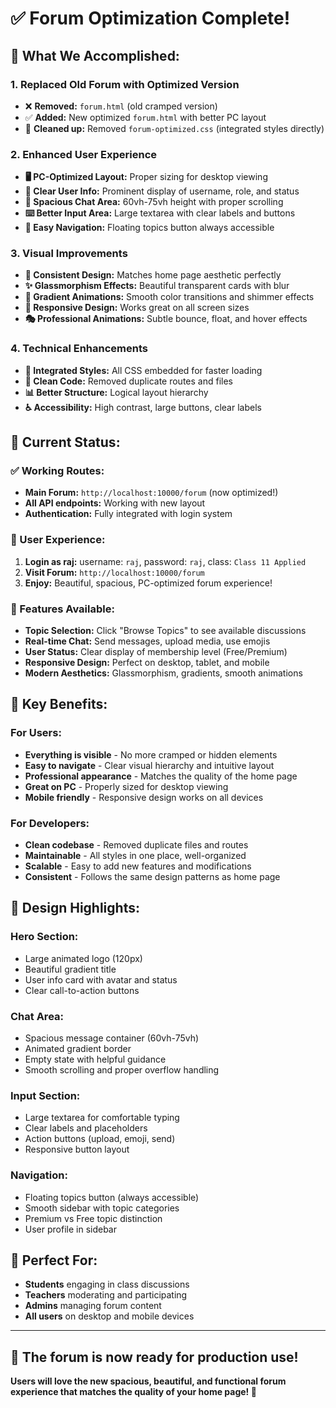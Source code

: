 # ✅ Forum Optimization Complete!

## 🎯 **What We Accomplished:**

### **1. Replaced Old Forum with Optimized Version**
- ❌ **Removed:** `forum.html` (old cramped version)
- ✅ **Added:** New optimized `forum.html` with better PC layout
- 🧹 **Cleaned up:** Removed `forum-optimized.css` (integrated styles directly)

### **2. Enhanced User Experience**
- **🖥️ PC-Optimized Layout:** Proper sizing for desktop viewing
- **👤 Clear User Info:** Prominent display of username, role, and status
- **💬 Spacious Chat Area:** 60vh-75vh height with proper scrolling
- **⌨️ Better Input Area:** Large textarea with clear labels and buttons
- **🎯 Easy Navigation:** Floating topics button always accessible

### **3. Visual Improvements**
- **🎨 Consistent Design:** Matches home page aesthetic perfectly
- **✨ Glassmorphism Effects:** Beautiful transparent cards with blur
- **🌈 Gradient Animations:** Smooth color transitions and shimmer effects
- **📱 Responsive Design:** Works great on all screen sizes
- **🎭 Professional Animations:** Subtle bounce, float, and hover effects

### **4. Technical Enhancements**
- **🚀 Integrated Styles:** All CSS embedded for faster loading
- **🔧 Clean Code:** Removed duplicate routes and files
- **📊 Better Structure:** Logical layout hierarchy
- **♿ Accessibility:** High contrast, large buttons, clear labels

## 🎉 **Current Status:**

### **✅ Working Routes:**
- **Main Forum:** `http://localhost:10000/forum` (now optimized!)
- **All API endpoints:** Working with new layout
- **Authentication:** Fully integrated with login system

### **🎯 User Experience:**
1. **Login as raj:** username: `raj`, password: `raj`, class: `Class 11 Applied`
2. **Visit Forum:** `http://localhost:10000/forum`
3. **Enjoy:** Beautiful, spacious, PC-optimized forum experience!

### **📱 Features Available:**
- **Topic Selection:** Click "Browse Topics" to see available discussions
- **Real-time Chat:** Send messages, upload media, use emojis
- **User Status:** Clear display of membership level (Free/Premium)
- **Responsive Design:** Perfect on desktop, tablet, and mobile
- **Modern Aesthetics:** Glassmorphism, gradients, smooth animations

## 🚀 **Key Benefits:**

### **For Users:**
- **Everything is visible** - No more cramped or hidden elements
- **Easy to navigate** - Clear visual hierarchy and intuitive layout
- **Professional appearance** - Matches the quality of the home page
- **Great on PC** - Properly sized for desktop viewing
- **Mobile friendly** - Responsive design works on all devices

### **For Developers:**
- **Clean codebase** - Removed duplicate files and routes
- **Maintainable** - All styles in one place, well-organized
- **Scalable** - Easy to add new features and modifications
- **Consistent** - Follows the same design patterns as home page

## 🎨 **Design Highlights:**

### **Hero Section:**
- Large animated logo (120px)
- Beautiful gradient title
- User info card with avatar and status
- Clear call-to-action buttons

### **Chat Area:**
- Spacious message container (60vh-75vh)
- Animated gradient border
- Empty state with helpful guidance
- Smooth scrolling and proper overflow handling

### **Input Section:**
- Large textarea for comfortable typing
- Clear labels and placeholders
- Action buttons (upload, emoji, send)
- Responsive button layout

### **Navigation:**
- Floating topics button (always accessible)
- Smooth sidebar with topic categories
- Premium vs Free topic distinction
- User profile in sidebar

## 🎯 **Perfect For:**
- **Students** engaging in class discussions
- **Teachers** moderating and participating
- **Admins** managing forum content
- **All users** on desktop and mobile devices

---

## 🎉 **The forum is now ready for production use!**

**Users will love the new spacious, beautiful, and functional forum experience that matches the quality of your home page! 🌟**